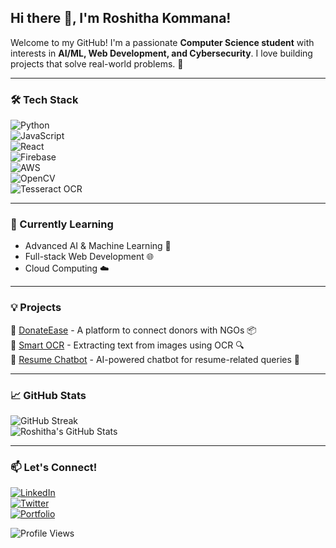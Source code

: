 ## Hi there 👋, I'm Roshitha Kommana!

Welcome to my GitHub! I'm a passionate **Computer Science student** with interests in **AI/ML, Web Development, and Cybersecurity**. I love building projects that solve real-world problems. 🚀  

---

### 🛠️ Tech Stack  
![Python](https://img.shields.io/badge/-Python-3776AB?style=flat&logo=python&logoColor=white)  
![JavaScript](https://img.shields.io/badge/-JavaScript-F7DF1E?style=flat&logo=javascript&logoColor=black)  
![React](https://img.shields.io/badge/-React-61DAFB?style=flat&logo=react&logoColor=black)  
![Firebase](https://img.shields.io/badge/-Firebase-FFCA28?style=flat&logo=firebase&logoColor=black)  
![AWS](https://img.shields.io/badge/-AWS-232F3E?style=flat&logo=amazon-aws&logoColor=white)  
![OpenCV](https://img.shields.io/badge/-OpenCV-5C3EE8?style=flat&logo=opencv&logoColor=white)  
![Tesseract OCR](https://img.shields.io/badge/-Tesseract-7E57C2?style=flat&logo=tesseract&logoColor=white)  

---

### 🌱 Currently Learning  
- Advanced AI & Machine Learning 🤖  
- Full-stack Web Development 🌐  
- Cloud Computing ☁️  

---

### 💡 Projects  
🔹 [DonateEase](https://github.com/your-repo) - A platform to connect donors with NGOs 📦  
🔹 [Smart OCR](https://github.com/your-repo) - Extracting text from images using OCR 🔍  
🔹 [Resume Chatbot](https://github.com/your-repo) - AI-powered chatbot for resume-related queries 📝  

---

### 📈 GitHub Stats  
![GitHub Streak](https://github-readme-streak-stats.herokuapp.com/?user=Roshitha-Kommana&theme=tokyonight)  
![Roshitha's GitHub Stats](https://github-readme-stats.vercel.app/api?username=Roshitha-Kommana&show_icons=true&theme=radical)  

---

### 📫 Let's Connect!  
[![LinkedIn](https://img.shields.io/badge/-LinkedIn-blue?style=flat&logo=linkedin)](https://www.linkedin.com/in/your-linkedin/)  
[![Twitter](https://img.shields.io/badge/-Twitter-1DA1F2?style=flat&logo=twitter&logoColor=white)](https://twitter.com/your-twitter/)  
[![Portfolio](https://img.shields.io/badge/-Portfolio-FF5722?style=flat&logo=google-chrome&logoColor=white)](https://your-portfolio-link/)  

![Profile Views](https://komarev.com/ghpvc/?username=Roshitha-Kommana&color=blue)

